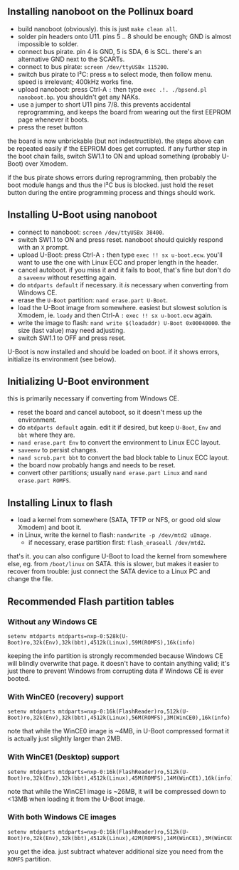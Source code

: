 ## Installing nanoboot on the Pollinux board

* build nanoboot (obviously). this is just `make clean all`.
* solder pin headers onto U11. pins 5 .. 8 should be enough; GND is almost impossible to solder.
* connect bus pirate. pin 4 is GND, 5 is SDA, 6 is SCL. there's an alternative GND next to the SCARTs.
* connect to bus pirate: `screen /dev/ttyUSBx 115200`.
* switch bus pirate to I²C: press `m` to select mode, then follow menu. speed is irrelevant; 400kHz works fine.
* upload nanoboot: press Ctrl-A `:` then type `exec .!. ./bpsend.pl nanoboot.bp`. you shouldn't get any NAKs.
* use a jumper to short U11 pins 7/8. this prevents accidental reprogramming, and keeps the board from wearing out the first EEPROM page whenever it boots.
* press the reset button

the board is now unbrickable (but not indestructible). the steps above can be repeated easily if the EEPROM does get corrupted. if any further step in the boot chain fails, switch SW1.1 to ON and upload something (probably U-Boot) over Xmodem.

if the bus pirate shows errors during reprogramming, then probably the boot module hangs and thus the I²C bus is blocked. just hold the reset button during the entire programming process and things should work.

## Installing U-Boot using nanoboot

* connect to nanoboot: `screen /dev/ttyUSBx 38400`.
* switch SW1.1 to ON and press reset. nanoboot should quickly respond with an `X` prompt.
* upload U-Boot: press Ctrl-A `:` then type `exec !! sx u-boot.ecw`. you'll want to use the one with Linux ECC and proper length in the header.
* cancel autoboot. if you miss it and it fails to boot, that's fine but don't do a `saveenv` without resetting again.
* do `mtdparts default` if necessary. it *is* necessary when converting from Windows CE.
* erase the `U-Boot` partition: `nand erase.part U-Boot`.
* load the U-Boot image from somewhere. easiest but slowest solution is Xmodem, ie. `loady` and then Ctrl-A `:` `exec !! sx u-boot.ecw` again.
* write the image to flash: `nand write $(loadaddr) U-Boot 0x00040000`. the size (last value) may need adjusting.
* switch SW1.1 to OFF and press reset.

U-Boot is now installed and should be loaded on boot. if it shows errors, initialize its environment (see below).

## Initializing U-Boot environment

this is primarily necessary if converting from Windows CE.

* reset the board and cancel autoboot, so it doesn't mess up the environment.
* do `mtdparts default` again. edit it if desired, but keep `U-Boot`, `Env` and `bbt` where they are.
* `nand erase.part Env` to convert the environment to Linux ECC layout.
* `saveenv` to persist changes.
* `nand scrub.part bbt` to convert the bad block table to Linux ECC layout.
* the board now probably hangs and needs to be reset.
* convert other partitions; usually `nand erase.part Linux` and `nand erase.part ROMFS`.

## Installing Linux to flash

* load a kernel from somewhere (SATA, TFTP or NFS, or good old slow Xmodem) and boot it.
* in Linux, write the kernel to flash: `nandwrite -p /dev/mtd2 uImage`.
	* if necessary, erase partition first: `flash_eraseall /dev/mtd2`.

that's it. you can also configure U-Boot to load the kernel from somewhere else, eg. from `/boot/linux` on SATA. this is slower, but makes it easier to recover from trouble: just connect the SATA device to a Linux PC and change the file.

## Recommended Flash partition tables

### Without any Windows CE

```
setenv mtdparts mtdparts=nxp-0:528k(U-Boot)ro,32k(Env),32k(bbt),4512k(Linux),59M(ROMFS),16k(info)
```

keeping the info partition is strongly recommended because Windows CE will blindly overwrite that page. it doesn't have to contain anything valid; it's just there to prevent Windows from corrupting data if Windows CE is ever booted.

### With WinCE0 (recovery) support

```
setenv mtdparts mtdparts=nxp-0:16k(FlashReader)ro,512k(U-Boot)ro,32k(Env),32k(bbt),4512k(Linux),56M(ROMFS),3M(WinCE0),16k(info)
```

note that while the WinCE0 image is ~4MB, in U-Boot compressed format it is actually just slightly larger than 2MB.

### With WinCE1 (Desktop) support

```
setenv mtdparts mtdparts=nxp-0:16k(FlashReader)ro,512k(U-Boot)ro,32k(Env),32k(bbt),4512k(Linux),45M(ROMFS),14M(WinCE1),16k(info)
```

note that while the WinCE1 image is ~26MB, it will be compressed down to <13MB when loading it from the U-Boot image.

### With both Windows CE images

```
setenv mtdparts mtdparts=nxp-0:16k(FlashReader)ro,512k(U-Boot)ro,32k(Env),32k(bbt),4512k(Linux),42M(ROMFS),14M(WinCE1),3M(WinCE0),16k(info)
```

you get the idea. just subtract whatever additional size you need from the `ROMFS` partition.
